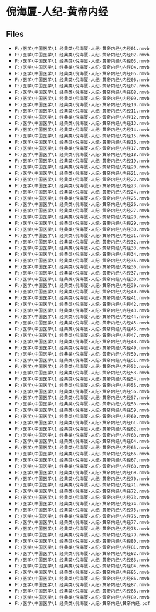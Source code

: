 # 倪海厦-人纪-黄帝内经

## Files

- `F:/医学\中国医学\1 经典类\倪海厦-人纪-黄帝内经\内经01.rmvb`
- `F:/医学\中国医学\1 经典类\倪海厦-人纪-黄帝内经\内经02.rmvb`
- `F:/医学\中国医学\1 经典类\倪海厦-人纪-黄帝内经\内经03.rmvb`
- `F:/医学\中国医学\1 经典类\倪海厦-人纪-黄帝内经\内经04.rmvb`
- `F:/医学\中国医学\1 经典类\倪海厦-人纪-黄帝内经\内经05.rmvb`
- `F:/医学\中国医学\1 经典类\倪海厦-人纪-黄帝内经\内经06.rmvb`
- `F:/医学\中国医学\1 经典类\倪海厦-人纪-黄帝内经\内经07.rmvb`
- `F:/医学\中国医学\1 经典类\倪海厦-人纪-黄帝内经\内经08.rmvb`
- `F:/医学\中国医学\1 经典类\倪海厦-人纪-黄帝内经\内经09.rmvb`
- `F:/医学\中国医学\1 经典类\倪海厦-人纪-黄帝内经\内经10.rmvb`
- `F:/医学\中国医学\1 经典类\倪海厦-人纪-黄帝内经\内经11.rmvb`
- `F:/医学\中国医学\1 经典类\倪海厦-人纪-黄帝内经\内经12.rmvb`
- `F:/医学\中国医学\1 经典类\倪海厦-人纪-黄帝内经\内经13.rmvb`
- `F:/医学\中国医学\1 经典类\倪海厦-人纪-黄帝内经\内经14.rmvb`
- `F:/医学\中国医学\1 经典类\倪海厦-人纪-黄帝内经\内经15.rmvb`
- `F:/医学\中国医学\1 经典类\倪海厦-人纪-黄帝内经\内经16.rmvb`
- `F:/医学\中国医学\1 经典类\倪海厦-人纪-黄帝内经\内经17.rmvb`
- `F:/医学\中国医学\1 经典类\倪海厦-人纪-黄帝内经\内经18.rmvb`
- `F:/医学\中国医学\1 经典类\倪海厦-人纪-黄帝内经\内经19.rmvb`
- `F:/医学\中国医学\1 经典类\倪海厦-人纪-黄帝内经\内经20.rmvb`
- `F:/医学\中国医学\1 经典类\倪海厦-人纪-黄帝内经\内经21.rmvb`
- `F:/医学\中国医学\1 经典类\倪海厦-人纪-黄帝内经\内经22.rmvb`
- `F:/医学\中国医学\1 经典类\倪海厦-人纪-黄帝内经\内经23.rmvb`
- `F:/医学\中国医学\1 经典类\倪海厦-人纪-黄帝内经\内经24.rmvb`
- `F:/医学\中国医学\1 经典类\倪海厦-人纪-黄帝内经\内经25.rmvb`
- `F:/医学\中国医学\1 经典类\倪海厦-人纪-黄帝内经\内经26.rmvb`
- `F:/医学\中国医学\1 经典类\倪海厦-人纪-黄帝内经\内经27.rmvb`
- `F:/医学\中国医学\1 经典类\倪海厦-人纪-黄帝内经\内经28.rmvb`
- `F:/医学\中国医学\1 经典类\倪海厦-人纪-黄帝内经\内经29.rmvb`
- `F:/医学\中国医学\1 经典类\倪海厦-人纪-黄帝内经\内经30.rmvb`
- `F:/医学\中国医学\1 经典类\倪海厦-人纪-黄帝内经\内经31.rmvb`
- `F:/医学\中国医学\1 经典类\倪海厦-人纪-黄帝内经\内经32.rmvb`
- `F:/医学\中国医学\1 经典类\倪海厦-人纪-黄帝内经\内经33.rmvb`
- `F:/医学\中国医学\1 经典类\倪海厦-人纪-黄帝内经\内经34.rmvb`
- `F:/医学\中国医学\1 经典类\倪海厦-人纪-黄帝内经\内经35.rmvb`
- `F:/医学\中国医学\1 经典类\倪海厦-人纪-黄帝内经\内经36.rmvb`
- `F:/医学\中国医学\1 经典类\倪海厦-人纪-黄帝内经\内经37.rmvb`
- `F:/医学\中国医学\1 经典类\倪海厦-人纪-黄帝内经\内经38.rmvb`
- `F:/医学\中国医学\1 经典类\倪海厦-人纪-黄帝内经\内经39.rmvb`
- `F:/医学\中国医学\1 经典类\倪海厦-人纪-黄帝内经\内经40.rmvb`
- `F:/医学\中国医学\1 经典类\倪海厦-人纪-黄帝内经\内经41.rmvb`
- `F:/医学\中国医学\1 经典类\倪海厦-人纪-黄帝内经\内经42.rmvb`
- `F:/医学\中国医学\1 经典类\倪海厦-人纪-黄帝内经\内经43.rmvb`
- `F:/医学\中国医学\1 经典类\倪海厦-人纪-黄帝内经\内经44.rmvb`
- `F:/医学\中国医学\1 经典类\倪海厦-人纪-黄帝内经\内经45.rmvb`
- `F:/医学\中国医学\1 经典类\倪海厦-人纪-黄帝内经\内经46.rmvb`
- `F:/医学\中国医学\1 经典类\倪海厦-人纪-黄帝内经\内经47.rmvb`
- `F:/医学\中国医学\1 经典类\倪海厦-人纪-黄帝内经\内经48.rmvb`
- `F:/医学\中国医学\1 经典类\倪海厦-人纪-黄帝内经\内经49.rmvb`
- `F:/医学\中国医学\1 经典类\倪海厦-人纪-黄帝内经\内经50.rmvb`
- `F:/医学\中国医学\1 经典类\倪海厦-人纪-黄帝内经\内经51.rmvb`
- `F:/医学\中国医学\1 经典类\倪海厦-人纪-黄帝内经\内经52.rmvb`
- `F:/医学\中国医学\1 经典类\倪海厦-人纪-黄帝内经\内经53.rmvb`
- `F:/医学\中国医学\1 经典类\倪海厦-人纪-黄帝内经\内经54.rmvb`
- `F:/医学\中国医学\1 经典类\倪海厦-人纪-黄帝内经\内经55.rmvb`
- `F:/医学\中国医学\1 经典类\倪海厦-人纪-黄帝内经\内经56.rmvb`
- `F:/医学\中国医学\1 经典类\倪海厦-人纪-黄帝内经\内经57.rmvb`
- `F:/医学\中国医学\1 经典类\倪海厦-人纪-黄帝内经\内经58.rmvb`
- `F:/医学\中国医学\1 经典类\倪海厦-人纪-黄帝内经\内经59.rmvb`
- `F:/医学\中国医学\1 经典类\倪海厦-人纪-黄帝内经\内经60.rmvb`
- `F:/医学\中国医学\1 经典类\倪海厦-人纪-黄帝内经\内经61.rmvb`
- `F:/医学\中国医学\1 经典类\倪海厦-人纪-黄帝内经\内经62.rmvb`
- `F:/医学\中国医学\1 经典类\倪海厦-人纪-黄帝内经\内经63.rmvb`
- `F:/医学\中国医学\1 经典类\倪海厦-人纪-黄帝内经\内经64.rmvb`
- `F:/医学\中国医学\1 经典类\倪海厦-人纪-黄帝内经\内经65.rmvb`
- `F:/医学\中国医学\1 经典类\倪海厦-人纪-黄帝内经\内经66.rmvb`
- `F:/医学\中国医学\1 经典类\倪海厦-人纪-黄帝内经\内经67.rmvb`
- `F:/医学\中国医学\1 经典类\倪海厦-人纪-黄帝内经\内经68.rmvb`
- `F:/医学\中国医学\1 经典类\倪海厦-人纪-黄帝内经\内经69.rmvb`
- `F:/医学\中国医学\1 经典类\倪海厦-人纪-黄帝内经\内经70.rmvb`
- `F:/医学\中国医学\1 经典类\倪海厦-人纪-黄帝内经\内经71.rmvb`
- `F:/医学\中国医学\1 经典类\倪海厦-人纪-黄帝内经\内经72.rmvb`
- `F:/医学\中国医学\1 经典类\倪海厦-人纪-黄帝内经\内经73.rmvb`
- `F:/医学\中国医学\1 经典类\倪海厦-人纪-黄帝内经\内经74.rmvb`
- `F:/医学\中国医学\1 经典类\倪海厦-人纪-黄帝内经\内经75.rmvb`
- `F:/医学\中国医学\1 经典类\倪海厦-人纪-黄帝内经\内经76.rmvb`
- `F:/医学\中国医学\1 经典类\倪海厦-人纪-黄帝内经\内经77.rmvb`
- `F:/医学\中国医学\1 经典类\倪海厦-人纪-黄帝内经\内经78.rmvb`
- `F:/医学\中国医学\1 经典类\倪海厦-人纪-黄帝内经\内经79.rmvb`
- `F:/医学\中国医学\1 经典类\倪海厦-人纪-黄帝内经\内经80.rmvb`
- `F:/医学\中国医学\1 经典类\倪海厦-人纪-黄帝内经\内经81.rmvb`
- `F:/医学\中国医学\1 经典类\倪海厦-人纪-黄帝内经\内经82.rmvb`
- `F:/医学\中国医学\1 经典类\倪海厦-人纪-黄帝内经\内经83.rmvb`
- `F:/医学\中国医学\1 经典类\倪海厦-人纪-黄帝内经\内经84.rmvb`
- `F:/医学\中国医学\1 经典类\倪海厦-人纪-黄帝内经\内经85.rmvb`
- `F:/医学\中国医学\1 经典类\倪海厦-人纪-黄帝内经\内经86.rmvb`
- `F:/医学\中国医学\1 经典类\倪海厦-人纪-黄帝内经\内经87.rmvb`
- `F:/医学\中国医学\1 经典类\倪海厦-人纪-黄帝内经\内经88.rmvb`
- `F:/医学\中国医学\1 经典类\倪海厦-人纪-黄帝内经\内经89.rmvb`
- `F:/医学\中国医学\1 经典类\倪海厦-人纪-黄帝内经\黄帝内经.pdf`

